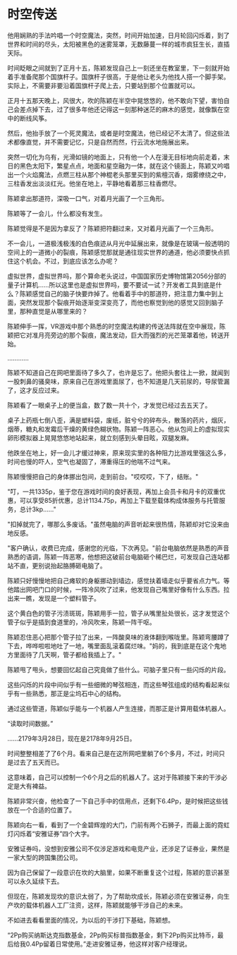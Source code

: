# 时空传送

他用娴熟的手法吟唱一个时空魔法，突然，时间开始加速，日月轮回闪烁着，到了世界和时间的尽头，太阳被黑色的迷雾笼罩，无数藤蔓一样的城市疯狂生长，直插天际。

时间眨眼之间就到了正月十五，陈颖发现自己上一刻还坐在教室里，下一刻就开始着手准备爬那个国旗杆子。国旗杆子很高，于是他让老头为他找人搭一个脚手架。实际上，不需要非要沿着国旗杆子爬上去，只要站到那个位置就可以。

正月十五那天晚上，风很大，吹的陈颖在半空中晃悠悠的，他不敢向下望，害怕自己会差点掉下去，过了很多年他还记得这一刻那种迷茫的麻木的感觉，就像飘在空中的断线风筝。

然后，他抬手放了一个死灵魔法，或者是时空魔法，他已经记不太清了。但这些法术都像直觉，并不需要记忆，只是自然而然，行云流水地施展出来。

突然一切化为乌有，光滑如镜的地面上，只有他一个人在漫无目标地向前走着，末日的黑色太阳下，繁星点点，地面和星空融为一体，就在这个镜面上，陈颖又吟唱出一个火焰魔法，点燃三柱从那个神棍老头那里买到的紫檀沉香，烟雾缭绕之中，三柱香发出淡淡红光。他坐在地上，平静地看着那三柱香燃尽。

陈颖拿出那道符，深吸一口气，对着月光画了一个三角形。

陈颖等了一会儿，什么都没有发生。

陈颖觉得是不是因为拿反了？陈颖把符翻过来，又对着月光画了一个三角形。

不一会儿，一道极浅极浅的白色痕迹从月光中延展出来，就像是在玻璃一般透明的空间上的一道微小的裂痕，陈颖感觉那就是通往现实世界的通道，他必须要快点抓住这个机会。不过，到底应该怎么办呢？

虚拟世界，虚拟世界吗，那个算命老头说过，中国国家历史博物馆第2056分部的量子计算机……所以这里也是虚拟世界吗，要不要试一试？开发者工具到底是什么？陈颖感觉自己的脑子快要炸掉了。他看着手中的那道符，把注意力集中到上面，突然发现那个裂痕开始逐渐变深变亮了，而他也察觉到他的感觉又回到脑子里，那种直觉是从哪里来的？

陈颖伸手一挥，VR游戏中那个熟悉的时空魔法构建的传送法阵就在空中展现，陈颖把它对准月亮旁边的那个裂痕，魔法发动，巨大而强烈的光芒笼罩着他，转送开始。

…………

陈颖不知道自己在网吧里面待了多久了，也许是忘了。他把头套往上一掀，就闻到一股刺鼻的骚臭味，原来自己在游戏里面尿了，也不知道是几天前尿的，导尿管漏了，这才反应过来。

陈颖看了一眼桌子上的便当盒，数了数一共十个，才发觉已经过去五天了。

桌子上药瓶七倒八歪，满是塑料袋，废纸，脏兮兮的碎布头，散落的药片，烟灰，烟蒂，糖丸和发霉后干燥的黄绿色糊状物。陈颖一阵恶心。他从包间上的虚拟现实卵形模拟器上晃晃悠悠地站起来，就立刻感到头晕目眩，双腿发麻。

他跌坐在地上，好一会儿才缓过神来，原来现实里的各种阻力比游戏里强这么多，时间也慢的吓人，空气也凝固了，滞重得压的他喘不过气来。

陈颖慢慢把自己的身体挪出包间，走到前台。"哎哎哎，下了，结账。"‌

"叮，一共1335p，鉴于您在游戏时间的良好表现，再加上会员卡和月卡的双重优惠，可以享受85折优惠，总计1134.75p，再加上下载至载体构成体服务与托管服务，总计3kp……"

"扣掉就完了，哪那么多废话。"虽然电脑的声音听起来很热情，陈颖却对它没来由地反感。‌

"客户确认，收费已完成，感谢您的光临，下次再见。"前台电脑依然是熟悉的声音熟悉的语调，陈颖一阵恶寒，他想把这破前台电脑砸个稀巴烂，可发现自己连站都站不直，更别说抬起胳膊砸电脑了。

陈颖只好慢慢地把自己瘫软的身躯挪动到墙边，感觉扶着墙走似乎要省点力气。等他踏出网吧门口的时候，一阵冷风吹了过来，他发现自己嘴里好像有什么东西。拉出来一瞧，发现是一个塑料管子。

这个黄白色的管子污渍斑斑，陈颖用手一拉，管子从嘴里扯处很长，这才发觉这个管子似乎是插到食道里的，冷风吹来，陈颖一阵干呕。

陈颖忍住恶心把那个管子拉了出来，一阵酸臭味的液体翻到喉咙里。陈颖弯腰蹲了下去，哗哗啦啦地吐了一地，嘴里面乱滚着腐烂味。"妈的，我到底是在这个鬼地方里面待了几天啊，管子都给我插上了。"

陈颖甩了甩头，想要回忆起自己究竟做了些什么。可脑子里只有一些闪烁的片段。

这些闪烁的片段中间似乎有一些细微的琴弦相连，而这些琴弦组成的结构看起来似乎有一些熟悉，那正是尘坞石中心的结构。

通过这些管道，陈颖似乎能与一个机器人产生连接，而那正是计算用载体机器人。

“读取时间数据。”

……2179年3月28日，现在是2178年9月25日。

时间整整相差了了6个月。看来自己是在这所网吧里躺了6个多月，不过，时间只是过去了五天而已。

这意味着，自己可以控制一个6个月之后的机器人了。这对于陈颖接下来的干涉必定是大有裨益。

陈颖非常兴奋，他检查了一下自己手中的信用点，还剩下6.4Pp，是时候把这些钱放在一个合适的位置了。

陈颖向右一看，看到了一个金碧辉煌的大门，门前有两个石狮子，而最上面的霓虹灯闪烁着“安雅证券”四个大字。

安雅证券吗，没想到安雅公司不仅涉足游戏和电竞产业，还涉足了证券业，果然是一家大型的跨国集团公司。

因为自己保留了一段意识在坎的大脑里，如果不断重复这个过程，陈颖的意识甚至可以永久延续下去。

但现在，陈颖发现坎的意识太弱了，为了帮助坎成长，陈颖必须在安雅证券，向生产坎的载体机器人工厂注资，这样，陈颖就能够干涉自己的未来。

不如进去看看里面的情况，为以后的干涉打下基础，陈颖想。

“2Pp购买纳斯达克指数基金，2Pp购买标普指数基金，剩下2Pp购买比特币，最后给我0.4Pp留着日常使用。”走进安雅证券，他这样对客户经理说。

